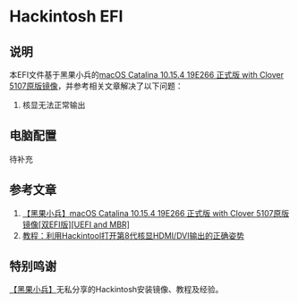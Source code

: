 # Hackintosh EFI

## 说明

本EFI文件基于黑果小兵的[macOS Catalina 10.15.4 19E266 正式版 with Clover 5107原版镜像](https://blog.daliansky.net/macOS-Catalina-10.15.4-19E266-Release-version-with-Clover-5107-original-image-Double-EFI-Version-UEFI-and-MBR.html)，并参考相关文章解决了以下问题：

1. 核显无法正常输出

## 电脑配置

待补充

## 参考文章

1. [【黑果小兵】macOS Catalina 10.15.4 19E266 正式版 with Clover 5107原版镜像[双EFI版][UEFI and MBR]](https://blog.daliansky.net/macOS-Catalina-10.15.4-19E266-Release-version-with-Clover-5107-original-image-Double-EFI-Version-UEFI-and-MBR.html)
2. [教程：利用Hackintool打开第8代核显HDMI/DVI输出的正确姿势](https://blog.daliansky.net/Tutorial-Using-Hackintool-to-open-the-correct-pose-of-the-8th-generation-core-display-HDMI-or-DVI-output.html)

## 特别鸣谢

[【黑果小兵】](https://blog.daliansky.net/)无私分享的Hackintosh安装镜像、教程及经验。